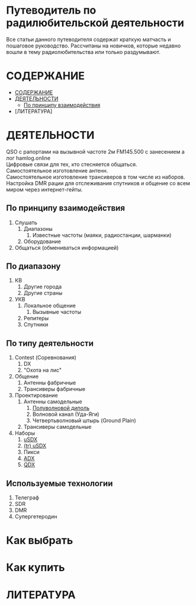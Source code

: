 # Путеводитель по радилюбительской деятельности
Все статьи данного путеводителя содержат краткую матчасть и пошаговое руководство. Рассчитаны на новичков, которые недавно вошли в тему радиолюбительства или только раздумывают.  

# СОДЕРЖАНИЕ
- [СОДЕРЖАНИЕ](#содержание)
- [ДЕЯТЕЛЬНОСТИ](#деятельности)
   - [По принципу взаимодействия](#по-принципу-взаимодействия)
- [ЛИТЕРАТУРА]

# ДЕЯТЕЛЬНОСТИ

QSO с рапортами на вызывной частоте 2м FM145.500 с занесением а лог hamlog.online  
Цифровые связи для тех, кто стесняется общаться.  
Самостоятельное изготовление антенн.  
Самостоятельное изготовление трансиверов в том числе из наборов.  
Настройка DMR рации для отслеживания спутников и общение со всем миром через интернет-гейты.  

## По принципу взаимодействия
1. Слушать
   1. Диапазоны
      1. Известные частоты (маяки, радиостанции, шарманки)
   2. Оборудование
2. Общаться (обмениваться информацией)

## По диапазону
1. КВ
   1. Другие города
   2. Другие страны
3. УКВ
   1. Локальное общение
      1. Вызывные частоты
   2. Репитеры
   3. Спутники 

## По типу деятельности
1. Contest (Соревнования)
   1. DX
   2. "Охота на лис"
3. Общение
   1. Антенны фабричные
   2. Трансиверы фабричные
4. Проектирование
   1. Антенны самодельные
      1. [Полуволновой диполь](dipole145-coax.md)
      2. Волновой канал (Уда-Яги)
      3. Четвертьволновый штырь (Ground Plain)
   2. Трансиверы самодельные
5. Наборы
   1. [uSDX](uSDX.md)
   2. [(tr) uSDX](truSDX.md)
   3. Пикси
   4. [ADX](adx.md)
   5. [QDX](qdx.md)

## Используемые технологии
1. Телеграф
2. SDR
3. DMR
4. Супергетеродин

# Как выбрать

# Как купить

# ЛИТЕРАТУРА
